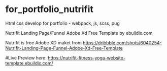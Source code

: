 # for_portfolio_nutrifit
Html css develop for portfolio - webpack, js, scss, pug

Nutrifit Landing Page/Funnel Adobe Xd Free Template by ebuildix.com

Nutrifit is free Adobe XD maket from https://dribbble.com/shots/6040254-Nutrifit-Landing-Page-Funnel-Adobe-Xd-Free-Template

#Live Preview here: https://nutrifit-fitness-yoga-website-template.ebuildix.com/
